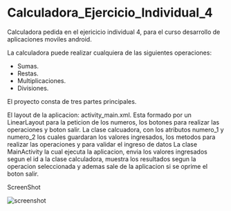 # Calculadora_Ejercicio_Individual_4
Calculadora pedida en el ejericicio individual 4, para el curso desarrollo de aplicaciones moviles android.

La calculadora puede realizar cualquiera de las siguientes operaciones:

 - Sumas.
 - Restas.
 - Multiplicaciones.
 - Divisiones.

El proyecto consta de tres partes principales.

El layout de la aplicacion: activity_main.xml. Esta formado por un LinearLayout para la peticion de los numeros, los botones para realizar las operaciones y boton salir.
La clase calcuadora, con los atributos numero_1 y numero_2 los cuales guardaran los valores ingresados, los metodos para realizar las operaciones y para validar el ingreso de datos
La clase MainActivity la cual ejecuta la aplicacion, envia los valores ingresados segun el id a la clase calculadora, muestra los resultados segun la operacion seleccionada y ademas sale de la aplicacion si se oprime el boton salir.

ScreenShot



![screenshot](https://github.com/MarceloJara1/Calculadora_Ejercicio_Individual_4/assets/107599490/8329b2d2-fac2-415a-909f-95c2d742d74f)

